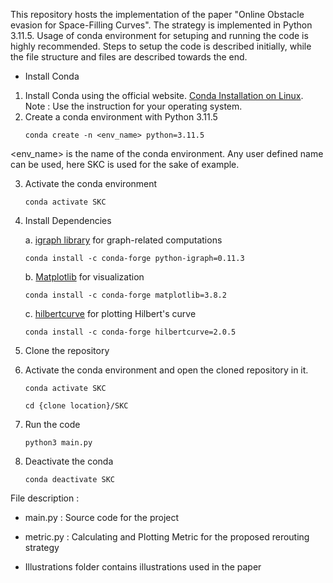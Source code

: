 This repository hosts the implementation of the paper "Online Obstacle evasion for Space-Filling Curves". The strategy is implemented in Python 3.11.5. Usage of conda environment for setuping and running the code is highly recommended. Steps to setup the code is described initially, while the file structure and files are described towards the end.

- Install Conda
1. Install Conda using the official website. [Conda Installation on Linux](https://docs.conda.io/projects/conda/en/latest/user-guide/install/linux.html). Note : Use the instruction for your operating system.
2. Create a conda environment with Python 3.11.5
    ```
    conda create -n <env_name> python=3.11.5
    ```
<env_name> is the name of the conda environment. Any user defined name can be used, here SKC is used for the sake of example.

3. Activate the conda environment
    ```
    conda activate SKC
    ```
4. Install Dependencies

    a. [igraph library](https://igraph.org/) for graph-related computations
    ```
    conda install -c conda-forge python-igraph=0.11.3
    ```
    b. [Matplotlib](https://matplotlib.org/) for visualization
    ```
    conda install -c conda-forge matplotlib=3.8.2
    ```
    c. [hilbertcurve](https://pypi.org/project/hilbertcurve/) for plotting Hilbert's curve
    ```
    conda install -c conda-forge hilbertcurve=2.0.5
    ```
5. Clone the repository

6. Activate the conda environment and open the cloned repository in it.
    ```
    conda activate SKC
    ```
    ```
    cd {clone location}/SKC
    ```

7. Run the code
    ```
    python3 main.py
    ```

8. Deactivate the conda 
    ```
    conda deactivate SKC
    ```

File description :

- main.py : Source code for the project

- metric.py :  Calculating and Plotting Metric for the proposed rerouting strategy

- Illustrations folder contains illustrations used in the paper
